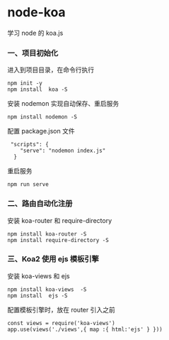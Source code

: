 # node-koa

学习 node 的 koa.js

### 一、项目初始化

进入到项目目录，在命令行执行

```
npm init -y
npm install  koa -S
```

安装 nodemon 实现自动保存、重启服务

```
npm install nodemon -S
```

配置 package.json 文件

```
 "scripts": {
    "serve": "nodemon index.js"
  }
```

重启服务

```
npm run serve
```

### 二、路由自动化注册

安装 koa-router 和 require-directory

```
npm install koa-router -S
npm install require-directory -S
```

### 三、Koa2 使用 ejs 模板引擎

安装 koa-views 和 ejs

```
npm install koa-views  -S
npm install  ejs -S
```

配置模板引擎时，放在 router 引入之前

```
const views = require('koa-views')
app.use(views('./views',{ map :{ html:'ejs' } }))
```
